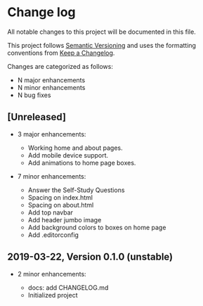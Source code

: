 # Change log

All notable changes to this project will be documented in this file.

This project follows [Semantic Versioning](http://semver.org/) and uses the formatting conventions from [Keep a Changelog](http://keepachangelog.com).

Changes are categorized as follows:

* N major enhancements
* N minor enhancements
* N bug fixes

## [Unreleased]

* 3 major enhancements:

  * Working home and about pages.
  * Add mobile device support.
  * Add animations to home page boxes.

* 7 minor enhancements:

  * Answer the Self-Study Questions
  * Spacing on index.html
  * Spacing on about.html
  * Add top navbar
  * Add header jumbo image
  * Add background colors to boxes on home page
  * Add .editorconfig

## 2019-03-22, Version 0.1.0 (unstable)

* 2 minor enhancements:

  * docs: add CHANGELOG.md
  * Initialized project
